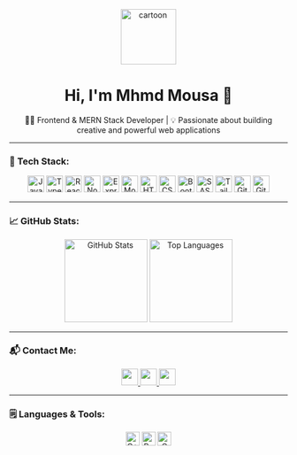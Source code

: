 <div height="25" align="center">
  <img src="https://www.pngitem.com/pimgs/m/521-5211656_cute-cartoon-characters-boy-hd-png-download.png" height="100" alt="cartoon" />
</div>

<h1 align="center">Hi, I'm Mhmd Mousa 👋</h1>

<p align="center">
  👨‍💻 Frontend & MERN Stack Developer | 💡 Passionate about building creative and powerful web applications
</p>

---

### 🧠 Tech Stack:

<div align="center">
  <img src="https://cdn.jsdelivr.net/gh/devicons/devicon/icons/javascript/javascript-original.svg" height="30" alt="JavaScript" />
  <img src="https://cdn.jsdelivr.net/gh/devicons/devicon/icons/typescript/typescript-original.svg" height="30" alt="TypeScript" />
  <img src="https://cdn.jsdelivr.net/gh/devicons/devicon/icons/react/react-original.svg" height="30" alt="React" />
  <img src="https://cdn.jsdelivr.net/gh/devicons/devicon/icons/nodejs/nodejs-original.svg" height="30" alt="Node.js" />
  <img src="https://cdn.jsdelivr.net/gh/devicons/devicon/icons/express/express-original.svg" height="30" alt="Express" />
  <img src="https://cdn.jsdelivr.net/gh/devicons/devicon/icons/mongodb/mongodb-original.svg" height="30" alt="MongoDB" />
  <img src="https://cdn.jsdelivr.net/gh/devicons/devicon/icons/html5/html5-original.svg" height="30" alt="HTML" />
  <img src="https://cdn.jsdelivr.net/gh/devicons/devicon/icons/css3/css3-original.svg" height="30" alt="CSS" />
  <img src="https://cdn.jsdelivr.net/gh/devicons/devicon/icons/bootstrap/bootstrap-original.svg" height="30" alt="Bootstrap" />
  <img src="https://cdn.jsdelivr.net/gh/devicons/devicon/icons/sass/sass-original.svg" height="30" alt="SASS" />
  <img src="https://cdn.jsdelivr.net/gh/devicons/devicon/icons/tailwindcss/tailwindcss-original-wordmark.svg" height="30" alt="TailwindCSS" />
  <img src="https://cdn.jsdelivr.net/gh/devicons/devicon/icons/git/git-original.svg" height="30" alt="Git" />
  <img src="https://cdn.jsdelivr.net/gh/devicons/devicon/icons/github/github-original.svg" height="30" alt="GitHub" />
</div>

---

### 📈 GitHub Stats:

<div align="center">
  <img src="https://github-readme-stats.vercel.app/api?username=mhmdhalim&show_icons=true&theme=dracula&hide_border=false&count_private=true" height="150" alt="GitHub Stats" />
  <img src="https://github-readme-stats.vercel.app/api/top-langs/?username=mhmdhalim&layout=compact&theme=dracula&hide_border=false" height="150" alt="Top Languages" />
</div>

---

### 📬 Contact Me:

<div align="center">
  <a href="mailto:your-email@gmail.com">
    <img src="https://img.shields.io/badge/Gmail-D14836?style=for-the-badge&logo=gmail&logoColor=white" height="30" />
  </a>
  <a href="https://www.linkedin.com/in/yourprofile/">
    <img src="https://img.shields.io/badge/LinkedIn-0077B5?style=for-the-badge&logo=linkedin&logoColor=white" height="30" />
  </a>
  <a href="https://discord.com/users/yourdiscordid">
    <img src="https://img.shields.io/badge/Discord-7289DA?style=for-the-badge&logo=discord&logoColor=white" height="30" />
  </a>
</div>

---

### 🗒️ Languages & Tools:

<div align="center">
  <img src="https://cdn.jsdelivr.net/gh/devicons/devicon/icons/cplusplus/cplusplus-original.svg" height="25" alt="C++" />
  <img src="https://cdn.jsdelivr.net/gh/devicons/devicon/icons/python/python-original.svg" height="25" alt="Python" />
  <img src="https://cdn.jsdelivr.net/gh/devicons/devicon/icons/c/c-original.svg" height="25" alt="C" />
</div>
